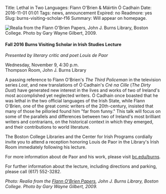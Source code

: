 Title: Lethal in Two Languages: Flann O'Brien &amp; Máirtín Ó Cadhain
Date: 2016-11-01 01:01 
Tags: news, announcement
Expired: no 
Readmore: yes
Slug: burns-visiting-scholar-f16
Summary: Will appear on homepage.

<img src="/theme/img/news/2016-11/assemblage.jpg" alt=" Realia from the Flann O'Brien Papers, John J. Burns Library, Boston College. Photo by Gary Wayne Gilbert, 2009." class="float_right">

<h4>Fall 2016 Burns Visiting Scholar in Irish Studies Lecture</h4>
<em>Presented by literary critic and poet Louis de Paor</em>

Wednesday, November 9, 4:30 p.m. <br />
Thompson Room, John J. Burns Library

A passing reference to Flann O'Brien's <em>The Third Policeman</em> in the television series <em>Lost</em>, and new translations of Ó Cadhain's <em>Cré na Cille</em> (<em>The Dirty Dust</em>) have generated new interest in the lives and works of two of Ireland's most accomplished yet neglected writers. Ó Cadhain once boasted that he was lethal in the two official languages of the Irish State, while Flann O'Brien, one of the great comic writers of the 20th-century, insisted that many of those he pilloried found him "far from funny." This talk will focus on some of the parallels and differences between two of Ireland's most brilliant writers and contrarians, on the historical context in which they emerged, and their contributions to world literature.

The Boston College Libraries and the Center for Irish Programs cordially invite you to attend a reception honoring Louis de Paor in the Library's Irish Room immediately following his lecture.

For more information about de Paor and his work, please visit <a href="http://bc.edu/burns">bc.edu/burns</a>.

For further information about the lecture, including directions and parking, please call (617) 552-3282.


<em>Photo: Realia from the <a href="http://www.us10.list-manage.com/track/click?u=7a6431091bc9d4cb794b1d7ae&id=a949eebee1&e=dbd967b1e4">Flann O'Brien Papers</a>, John J. Burns Library, Boston College. Photo by Gary Wayne Gilbert, 2009.</em>



<!-- USEFUL CUT AND PASTE STUFF.

<img src="/theme/img/news/201X-XX/XXXX.png" alt="words" class="float_left">

<img src="/theme/img/news/201X-XX/XXXX.png" alt="words" class="float_right">

<a href="#" target="_blank">

-->